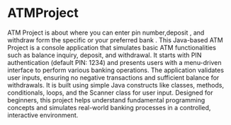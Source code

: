 # ATMProject
ATM Project is about where you can enter pin number,deposit , and withdraw form the specific or your preferred bank .
This Java-based ATM Project is a console application that simulates basic ATM functionalities such as balance inquiry, deposit, and withdrawal. It starts with PIN authentication (default PIN: 1234) and presents users with a menu-driven interface to perform various banking operations. The application validates user inputs, ensuring no negative transactions and sufficient balance for withdrawals. It is built using simple Java constructs like classes, methods, conditionals, loops, and the Scanner class for user input. Designed for beginners, this project helps understand fundamental programming concepts and simulates real-world banking processes in a controlled, interactive environment.
